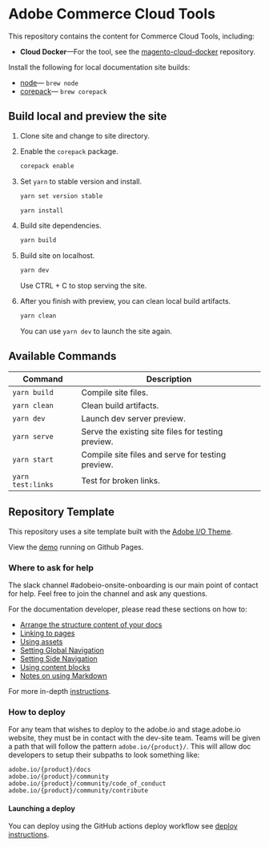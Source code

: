 # Adobe Commerce Cloud Tools

This repository contains the content for Commerce Cloud Tools, including:

- **Cloud Docker**—For the tool, see the [magento-cloud-docker](https://github.com/magento/magento-cloud-docker) repository.

Install the following for local documentation site builds:

- [node](https://nodejs.org)— `brew node`
- [corepack](https://nodejs.org/api/corepack.html)— `brew corepack`

## Build local and preview the site

1. Clone site and change to site directory.

1. Enable the `corepack` package.

   ```bash
   corepack enable
   ```

1. Set `yarn` to stable version and install.

   ```bash
   yarn set version stable
   ```

   ```bash
   yarn install
   ```

1. Build site dependencies.

   ```bash
   yarn build
   ```

1. Build site on localhost.

   ```bash
   yarn dev
   ```

   Use CTRL + C to stop serving the site.

1. After you finish with preview, you can clean local build artifacts.

   ```bash
   yarn clean
   ```

   You can use `yarn dev` to launch the site again.

## Available Commands

Command | Description
------- | -----------
`yarn build` | Compile site files.
`yarn clean` | Clean build artifacts.
`yarn dev` | Launch dev server preview.
`yarn serve` | Serve the existing site files for testing preview.
`yarn start` | Compile site files and serve for testing preview.
`yarn test:links` | Test for broken links.

## Repository Template

This repository uses a site template built with the [Adobe I/O Theme](https://github.com/adobe/aio-theme).

View the [demo](https://adobedocs.github.io/dev-site-documentation-template/) running on Github Pages.

### Where to ask for help

The slack channel #adobeio-onsite-onboarding is our main point of contact for help. Feel free to join the channel and ask any questions.

For the documentation developer, please read these sections on how to:

- [Arrange the structure content of your docs](https://github.com/adobe/aio-theme#content-structure)
- [Linking to pages](https://github.com/adobe/aio-theme#links)
- [Using assets](https://github.com/adobe/aio-theme-aio#assets)
- [Setting Global Navigation](https://github.com/adobe/aio-theme#global-navigation)
- [Setting Side Navigation](https://github.com/adobe/aio-theme#side-navigation)
- [Using content blocks](https://github.com/adobe/aio-theme#jsx-blocks)
- [Notes on using Markdown](https://github.com/adobe/aio-theme#writing-enhanced-markdown)

For more in-depth [instructions](https://github.com/adobe/aio-theme#getting-started).

### How to deploy

For any team that wishes to deploy to the adobe.io and stage.adobe.io website, they must be in contact with the dev-site team. Teams will be given a path that will follow the pattern `adobe.io/{product}/`. This will allow doc developers to setup their subpaths to look something like:

```terminal
adobe.io/{product}/docs
adobe.io/{product}/community
adobe.io/{product}/community/code_of_conduct
adobe.io/{product}/community/contribute
```

#### Launching a deploy

You can deploy using the GitHub actions deploy workflow see [deploy instructions](https://github.com/adobe/aio-theme#deploy-to-azure-storage-static-websites).
